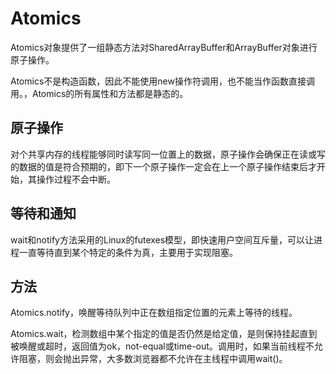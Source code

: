 # Atomics

Atomics对象提供了一组静态方法对SharedArrayBuffer和ArrayBuffer对象进行原子操作。

Atomics不是构造函数，因此不能使用new操作符调用，也不能当作函数直接调用。，Atomics的所有属性和方法都是静态的。

## 原子操作

对个共享内存的线程能够同时读写同一位置上的数据，原子操作会确保正在读或写的数据的值是符合预期的，即下一个原子操作一定会在上一个原子操作结束后才开始，其操作过程不会中断。

## 等待和通知

wait和notify方法采用的Linux的futexes模型，即快速用户空间互斥量，可以让进程一直等待直到某个特定的条件为真，主要用于实现阻塞。

## 方法

Atomics.notify，唤醒等待队列中正在数组指定位置的元素上等待的线程。

Atomics.wait，检测数组中某个指定的值是否仍然是给定值，是则保持挂起直到被唤醒或超时，返回值为ok，not-equal或time-out。调用时，如果当前线程不允许阻塞，则会抛出异常，大多数浏览器都不允许在主线程中调用wait()。

